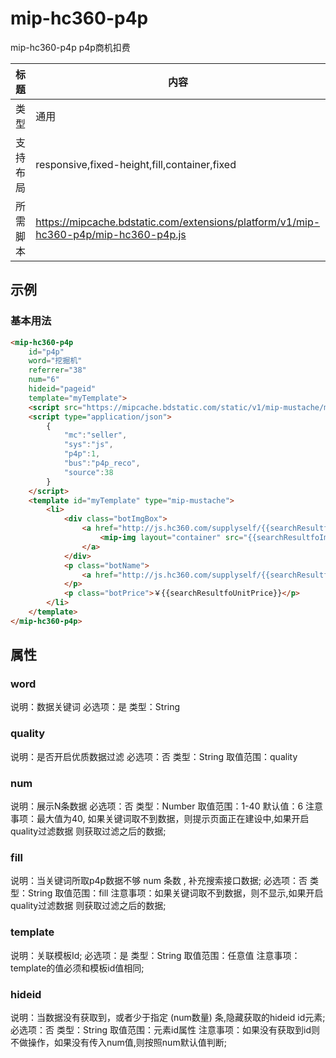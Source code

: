 # mip-hc360-p4p

mip-hc360-p4p p4p商机扣费

标题|内容
----|----
类型|通用
支持布局|responsive,fixed-height,fill,container,fixed
所需脚本|https://mipcache.bdstatic.com/extensions/platform/v1/mip-hc360-p4p/mip-hc360-p4p.js

## 示例

### 基本用法
```html
<mip-hc360-p4p
	id="p4p"
	word="挖掘机"
	referrer="38"
	num="6"
	hideid="pageid"
	template="myTemplate">
	<script src="https://mipcache.bdstatic.com/static/v1/mip-mustache/mip-mustache.js"></script>
	<script type="application/json">
        {
			"mc":"seller",
			"sys":"js",
			"p4p":1,
			"bus":"p4p_reco",
			"source":38
        }
    </script>
	<template id="myTemplate" type="mip-mustache">
        <li>
            <div class="botImgBox">
                <a href="http://js.hc360.com/supplyself/{{searchResultfoId}}.html" title="{{searchResultfoTitle}}" target="_blank">
                    <mip-img layout="container" src="{{searchResultfoImageSmall}}" alt="{{searchResultfoTitle}}"></mip-img>
                </a>
            </div>
            <p class="botName">
                <a href="http://js.hc360.com/supplyself/{{searchResultfoId}}.html"><span>{{searchResultfoText}}</span></a>
            </p>
            <p class="botPrice">￥{{searchResultfoUnitPrice}}</p>
        </li>
    </template>
</mip-hc360-p4p>
```

## 属性

### word

说明：数据关键词
必选项：是
类型：String

### quality

说明：是否开启优质数据过滤
必选项：否
类型：String
取值范围：quality


### num

说明：展示N条数据
必选项：否
类型：Number
取值范围：1-40
默认值：6
注意事项：最大值为40, 如果关键词取不到数据，则提示页面正在建设中,如果开启quality过滤数据 则获取过滤之后的数据;

### fill

说明：当关键词所取p4p数据不够 num 条数 , 补充搜索接口数据;
必选项：否
类型：String
取值范围：fill
注意事项：如果关键词取不到数据，则不显示,如果开启quality过滤数据 则获取过滤之后的数据;

### template

说明：关联模板Id;
必选项：是
类型：String
取值范围：任意值
注意事项：template的值必须和模板id值相同;

### hideid

说明：当数据没有获取到，或者少于指定 (num数量) 条,隐藏获取的hideid id元素;
必选项：否
类型：String
取值范围：元素id属性
注意事项：如果没有获取到id则不做操作，如果没有传入num值,则按照num默认值判断;